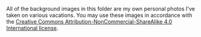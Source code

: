 
All of the background images in this folder are my own personal photos I've taken on various vacations.  You may use these images in accordance with the [Creative Commons Attribution-NonCommercial-ShareAlike 4.0 International license](http://creativecommons.org/licenses/by-nc-sa/4.0/).
